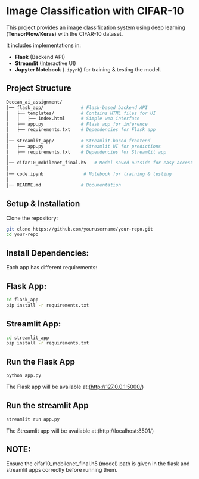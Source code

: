 # Image Classification with CIFAR-10

This project provides an image classification system using deep learning (**TensorFlow/Keras**) with the CIFAR-10 dataset.

It includes implementations in:
- **Flask** (Backend API)
- **Streamlit** (Interactive UI)
- **Jupyter Notebook** (`.ipynb`) for training & testing the model.

## Project Structure
```bash
Deccan_ai_assignment/
│── flask_app/              # Flask-based backend API
│   ├── templates/          # Contains HTML files for UI
│   │   ├── index.html      # Simple web interface
│   ├── app.py              # Flask app for inference
│   ├── requirements.txt    # Dependencies for Flask app
│
│── streamlit_app/          # Streamlit-based frontend
│   ├── app.py              # Streamlit UI for predictions
│   ├── requirements.txt    # Dependencies for Streamlit app
│
│── cifar10_mobilenet_final.h5   # Model saved outside for easy access
│
│── code.ipynb               # Notebook for training & testing
│
│── README.md               # Documentation

```

## Setup & Installation

Clone the repository:

```bash
git clone https://github.com/yourusername/your-repo.git
cd your-repo

```

## Install Dependencies:
Each app has different requirements:

## Flask App:
```bash
cd flask_app
pip install -r requirements.txt
```

## Streamlit App:
```bash
cd streamlit_app
pip install -r requirements.txt
```

## Run the Flask App
```bash
python app.py
```
The Flask app will be available at:(http://127.0.0.1:5000/)

## Run the streamlit App
```bash
streamlit run app.py
```
The Streamlit app will be available at:(http://localhost:8501/)

## NOTE: 
Ensure the cifar10_mobilenet_final.h5 (model) path is given in the flask and streamlit apps correctly before running them.

